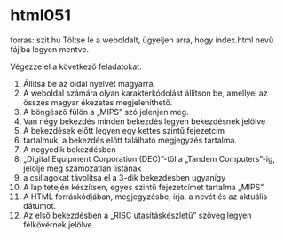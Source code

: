 # html051
forras: szit.hu
Töltse le a weboldalt, ügyeljen arra, hogy index.html nevű fájlba legyen mentve.

Végezze el a következő feladatokat:
<ol>
<li>Állítsa be az oldal nyelvét magyarra.</li>
<li>A weboldal számára olyan karakterkódolást állítson be, amellyel az összes magyar ékezetes megjeleníthető.</li>
<li>A böngésző fülön a „MIPS” szó jelenjen meg.</li>
<li>Van négy bekezdés
minden bekezdés legyen bekezdésnek jelölve</li>
<li>A bekezdések előtt legyen egy kettes szintű fejezetcím</li>
<li>tartalmuk, a bekezdés előtt található megjegyzés tartalma.</li>
<li>A negyedik bekezdésben</li>
<li>„Digital Equipment Corporation (DEC)”-től a „Tandem Computers”-ig,
jelölje meg számozatlan listának</li>
<li>a csillagokat távolítsa el
a 3-dik bekezdésben ugyanígy</li> 
<li>A lap tetején készítsen, egyes szintű fejezetcímet
tartalma „MIPS”</li>
<li>A HTML forráskódjában, megjegyzésbe, írja, a nevét és az aktuális dátumot.</li>
<li>Az első bekezdésben a „RISC utasításkészletű” szöveg legyen félkövérnek jelölve.</li>
</ol>
